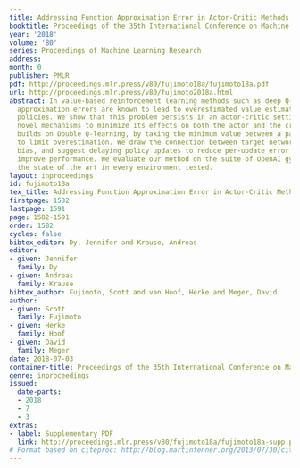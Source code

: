 ```yaml
---
title: Addressing Function Approximation Error in Actor-Critic Methods
booktitle: Proceedings of the 35th International Conference on Machine Learning
year: '2018'
volume: '80'
series: Proceedings of Machine Learning Research
address: 
month: 0
publisher: PMLR
pdf: http://proceedings.mlr.press/v80/fujimoto18a/fujimoto18a.pdf
url: http://proceedings.mlr.press/v80/fujimoto2018a.html
abstract: In value-based reinforcement learning methods such as deep Q-learning, function
  approximation errors are known to lead to overestimated value estimates and suboptimal
  policies. We show that this problem persists in an actor-critic setting and propose
  novel mechanisms to minimize its effects on both the actor and the critic. Our algorithm
  builds on Double Q-learning, by taking the minimum value between a pair of critics
  to limit overestimation. We draw the connection between target networks and overestimation
  bias, and suggest delaying policy updates to reduce per-update error and further
  improve performance. We evaluate our method on the suite of OpenAI gym tasks, outperforming
  the state of the art in every environment tested.
layout: inproceedings
id: fujimoto18a
tex_title: Addressing Function Approximation Error in Actor-Critic Methods
firstpage: 1582
lastpage: 1591
page: 1582-1591
order: 1582
cycles: false
bibtex_editor: Dy, Jennifer and Krause, Andreas
editor:
- given: Jennifer
  family: Dy
- given: Andreas
  family: Krause
bibtex_author: Fujimoto, Scott and van Hoof, Herke and Meger, David
author:
- given: Scott
  family: Fujimoto
- given: Herke
  family: Hoof
- given: David
  family: Meger
date: 2018-07-03
container-title: Proceedings of the 35th International Conference on Machine Learning
genre: inproceedings
issued:
  date-parts:
  - 2018
  - 7
  - 3
extras:
- label: Supplementary PDF
  link: http://proceedings.mlr.press/v80/fujimoto18a/fujimoto18a-supp.pdf
# Format based on citeproc: http://blog.martinfenner.org/2013/07/30/citeproc-yaml-for-bibliographies/
---
```

